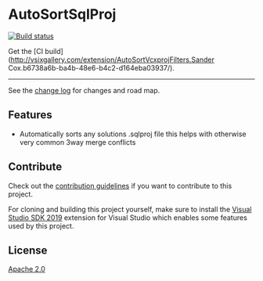 # AutoSortSqlProj

<!-- Replace this badge with your own-->
[![Build status](https://ci.appveyor.com/api/projects/status/raqtpb72oh0t65qy?svg=true)](https://ci.appveyor.com/project/SmokyBob/autosortsqlproj/)

<!-- Update the VS Gallery link after you upload the VSIX-->
Get the [CI build](http://vsixgallery.com/extension/AutoSortVcxprojFilters.Sander Cox.b6738a6b-ba4b-48e6-b4c2-d164eba03937/).

---------------------------------------


See the [change log](CHANGELOG.md) for changes and road map.

## Features

- Automatically sorts any solutions .sqlproj file this helps with otherwise very common 3way merge conflicts

## Contribute
Check out the [contribution guidelines](CONTRIBUTING.md)
if you want to contribute to this project.

For cloning and building this project yourself, make sure
to install the
[Visual Studio SDK 2019](https://docs.microsoft.com/en-us/visualstudio/extensibility/visual-studio-sdk?view=vs-2019)
extension for Visual Studio which enables some features
used by this project.

## License
[Apache 2.0](LICENSE)
